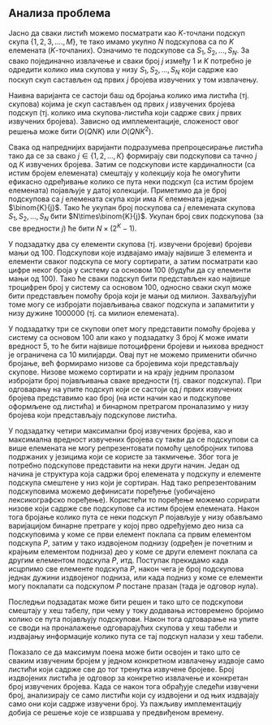 ## Анализа проблема

Јасно да сваки листић можемо посматрати као $K$-точлани подскуп скупа $\{1, 2, 3, …., M\}$, те тако имамо укупно $N$  подскупова са по $K$ елемената ($K$-точланих). Означимо те подскупове са $S_1, S_2, …, S_N$. За свако појединачно извлачење и сваки број $j$ између 1 и $K$ потребно је одредити колико има скупова у низу $S_1, S_2, …, S_N$ који садрже као поскуп скуп састављен од првих $j$ бројева извучених у том извлачењу.

Наивна варијанта се састоји баш од бројања колико има листића (тј. скупова) којима је  скуп састављен од првих $j$ извучених бројева подскуп (тј. колико има скупова-листића који садрже свих $j$ првих извучених бројева). Зависно од имплементације, сложеност овог решења може бити $O(QNK)$ или $O(QNK^2)$.

Свака од напреднијих варијанти подразумева препроцесирање листића тако да се за свако $j\in \{1, 2, ..., К\}$ формирају сви подскупови са тачно $j$ од $К$ извучених бројева. Затим се подскупови исте кардиналности (са истим бројем елемената) смештају у колекцију која ће омогућити ефикасно одређивање колико се пута неки подскуп (са истим бројем елемената) појављује у датој колекцији. Приметимо да је број подскупова са $j$ елемената скупа који има $К$ елемената једнак $\binom{K}{j}$. Тако ће укупан број поскупова са $j$ елемената скупова $S_1, S_2, …, S_N$ бити $N\times\binom{K}{j}$. Укупан број свих подскупова (за све вредности $j$) ће бити $N\times (2^K-1)$.

У подзадатку два су елементи скупова (тј. извучени бројеви) бројеви мањи од 100. Подскупови које издвајамо имају највише 3 елемента и елементи сваког подскупа се могу сортирати, а затим посматрати као цифре неког броја у систему са основом 100 (будући да су елементи мањи од 100). Тако ће сваки подскуп бити представљен као највише троцифрен број у систему са основом 100, односно сваки скуп може бити представљен помоћу броја који је мањи од милион. Захваљујући томе могу се избројати појављивања сваког подскупа и запамитити у низу дужине 1000000 (тј. са милион елемената).

У подзадатку три се скупови опет могу представити помоћу бројева у систему са основом 100 али како у подзадатку 3 број $К$ може имати вредност 5, то ће бити највише потоцифрени бројеви и њихова вредност је ограничена са 10 милијарди. Овај пут не можемо применити обично бројање, већ формирамо низове са бројевима који представљају скупове. Низове можемо сортирати и на крају једним пролазом избројати број појављивања сваке вредности (тј. сваког подскупа). При одговарању на упите подскуп који се састоји од $j$ првих извучених бројева представимо као број (на исти начин као и подскупове оформљене од листића) и бинарном претрагом проналазимо у низу бројева који представљају подскупове листића. 

У подзадатку четири максимални број извучених бројева, као и максимална вредност извучених бројева су такви да се подскупови са више елемената не могу репрезентовати помоћу целобројних типова подржаних у језицима који се користе за такмичење. Због тога је потребно подскупове представити на неки други начин. Један од начина је структура која садржи број елемената у подскупу и елементе подскупа смештене у низ који је сортиран. Над тако репрезентованим подскуповима можемо дефинисати поређење (уобичајено лексикографско поређење). Користећи то поређење можемо сорирати низове који садрже све подскупове са истим бројем елемената. Након тога бројање колико пута се неки подскуп $P$ појављује у низу обављамо варијацијом бинарне претраге у којој прво одређујемо део низа са подскуповима у коме се први елемент поклапа са првим елементом подскупа $P$, затим у тако издвојеном поднизу (одређен је почетним и крајњим елементом подниза) део у коме се други елемент поклапа са другим елементом подскупа $P$, итд. Поступак прекидамо када исцрпимо све елементе подскупа $P$, након чега је број подскупова једнак дужини издвојеног подниза, или када подниз у коме се елементи могу поклапати са подскупом $P$ постане празан (тада је одговор нула).

Последњи подзадатак може бити решен и тако што се подскупови смештају у хеш табелу, при чему у току додавања истовремено бројимо колико се пута појављују подскупови. Након тога одговарање на упите се своди на проналажење одговарајућих скупова у хеш табели и издвајању информације колико пута се тај подскуп налази у хеш табели.

Показало се да максимум поена може бити освојен и тако што се сваким извученим бројем у једном конкретном извлачењу издвоје само листићи који садрже све до тог тренутка извучене бројеве. Број издвојених листића је одговор за конкретно извлачење и конкретан број извучених бројева. Када се након тога обрађује следећи извучени број, анализирају се само листићи који су издвојени и од њих издвајају само они који садрже извучени број. Уз пажљиву имплементацију добија се решење које се извршава у предвиђеном времену.